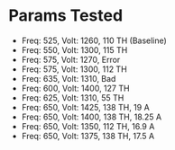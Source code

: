 # Params Tested

- Freq: 525, Volt: 1260, 110 TH (Baseline)
- Freq: 550, Volt: 1300, 115 TH
- Freq: 575, Volt: 1270, Error
- Freq: 575, Volt: 1300, 112 TH
- Freq: 635, Volt: 1310, Bad
- Freq: 600, Volt: 1400, 127 TH
- Freq: 625, Volt: 1310, 55 TH
- Freq: 650, Volt: 1425, 138 TH, 19 A
- Freq: 650, Volt: 1400, 138 TH, 18.25 A
- Freq: 650, Volt: 1350, 112 TH, 16.9 A
- Freq: 650, Volt: 1375, 138 TH, 17.5 A
